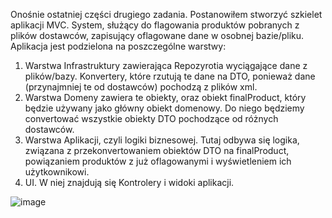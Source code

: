 Onośnie ostatniej części drugiego zadania. Postanowiłem stworzyć szkielet aplikacji MVC. System, służący do flagowania produktów pobranych z plików dostawców, zapisujący oflagowane dane w osobnej bazie/pliku.
Aplikacja jest podzielona na poszczególne warstwy:
1. Warstwa Infrastruktury zawierająca Repozyrotia wyciągające dane z plików/bazy. Konvertery, które rzutują te dane na DTO, ponieważ dane (przynajmniej te od dostawców) pochodzą z plików xml.
2. Warstwa Domeny zawiera te obiekty, oraz obiekt finalProduct, który będzie używany jako główny obiekt domenowy. Do niego będziemy convertować wszystkie obiekty DTO pochodzące od różnych dostawców.
3. Warstwa Aplikacji, czyli logiki biznesowej. Tutaj odbywa się logika, związana z przekonvertowaniem obiektów DTO na finalProduct, powiązaniem produktów z już oflagowanymi i wyświetleniem ich użytkownikowi.
4. UI. W niej znajdują się Kontrolery i widoki aplikacji.

![image](https://github.com/LucasCichon/Mil_Zad_Rek/assets/50384668/b14d119a-0872-48d5-9967-437e41970175)
